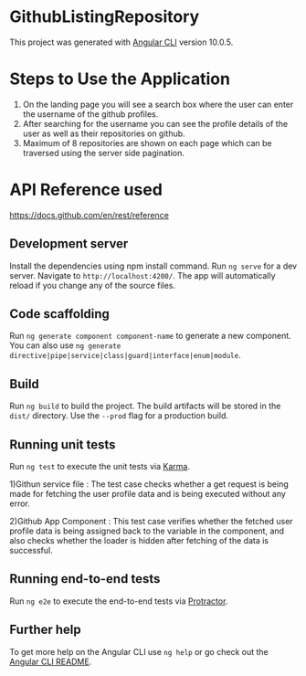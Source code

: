 # GithubListingRepository

This project was generated with [Angular CLI](https://github.com/angular/angular-cli) version 10.0.5.

# Steps to Use the Application

1) On the landing page you will see a search box where the user can enter the username of the github profiles.
2) After searching for the username you can see the profile details of the user as well as their repositories on github.
3) Maximum of 8 repositories are shown on each page which can be traversed using the server side pagination.

# API Reference used
https://docs.github.com/en/rest/reference

## Development server
Install the dependencies using npm install command.
Run `ng serve` for a dev server. Navigate to `http://localhost:4200/`. The app will automatically reload if you change any of the source files.

## Code scaffolding

Run `ng generate component component-name` to generate a new component. You can also use `ng generate directive|pipe|service|class|guard|interface|enum|module`.

## Build

Run `ng build` to build the project. The build artifacts will be stored in the `dist/` directory. Use the `--prod` flag for a production build.

## Running unit tests

Run `ng test` to execute the unit tests via [Karma](https://karma-runner.github.io).

1)Githun service file :  The test case checks whether a get request is being made for fetching the user profile data and is being executed without any error.

2)Github App Component : This test case verifies whether the fetched user profile data is being assigned back to the variable in the component, and also checks whether the loader is hidden after fetching of the data is successful.
  

## Running end-to-end tests

Run `ng e2e` to execute the end-to-end tests via [Protractor](http://www.protractortest.org/).

## Further help

To get more help on the Angular CLI use `ng help` or go check out the [Angular CLI README](https://github.com/angular/angular-cli/blob/master/README.md).
